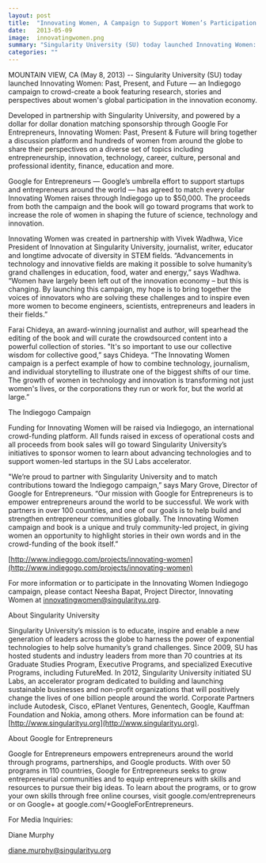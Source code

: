 ```yaml
---
layout: post
title:  "Innovating Women, A Campaign to Support Women’s Participation in Innovation, Science and Technology"
date:   2013-05-09
image:  innovatingwomen.png
summary: "Singularity University (SU) today launched Innovating Women: Past, Present, and Future — an Indiegogo campaign to crowd-create a book featuring research, stories and perspectives about women's global participation in the innovation economy."
categories: ""
---
```


MOUNTAIN VIEW, CA (May 8, 2013) -- Singularity University (SU) today launched Innovating Women: Past, Present, and Future — an Indiegogo campaign to crowd-create a book featuring research, stories and perspectives about women's global participation in the innovation economy.

Developed in partnership with Singularity University, and powered by a dollar for dollar donation matching sponsorship through Google For Entrepreneurs, Innovating Women: Past, Present & Future will bring together a discussion platform and hundreds of women from around the globe to share their perspectives on a diverse set of topics including entrepreneurship, innovation, technology, career, culture, personal and professional identity, finance, education and more.

Google for Entrepreneurs — Google’s umbrella effort to support startups and entrepreneurs around the world — has agreed to match every dollar Innovating Women raises through Indiegogo up to $50,000. The proceeds from both the campaign and the book will go toward programs that work to increase the role of women in shaping the future of science, technology and innovation.

Innovating Women was created in partnership with Vivek Wadhwa, Vice President of Innovation at Singularity University, journalist, writer, educator and longtime advocate of diversity in STEM fields. “Advancements in technology and innovative fields are making it possible to solve humanity’s grand challenges in education, food, water and energy,” says Wadhwa. “Women have largely been left out of the innovation economy – but this is changing. By launching this campaign, my hope is to bring together the voices of innovators who are solving these challenges and to inspire even more women to become engineers, scientists, entrepreneurs and leaders in their fields.”

Farai Chideya, an award-winning journalist and author, will spearhead the editing of the book and will curate the crowdsourced content into a powerful collection of stories. "It's so important to use our collective wisdom for collective good,” says Chideya. “The Innovating Women campaign is a perfect example of how to combine technology, journalism, and individual storytelling to illustrate one of the biggest shifts of our time. The growth of women in technology and innovation is transforming not just women's lives, or the corporations they run or work for, but the world at large.”

The Indiegogo Campaign

Funding for Innovating Women will be raised via Indiegogo, an international crowd-funding platform. All funds raised in excess of operational costs and all proceeds from book sales will go toward Singularity University’s initiatives to sponsor women to learn about advancing technologies and to support women-led startups in the SU Labs accelerator.

"We’re proud to partner with Singularity University and to match contributions toward the Indiegogo campaign,” says Mary Grove, Director of Google for Entrepreneurs. “Our mission with Google for Entrepreneurs is to empower entrepreneurs around the world to be successful. We work with partners in over 100 countries, and one of our goals is to help build and strengthen entrepreneur communities globally. The Innovating Women campaign and book is a unique and truly community-led project, in giving women an opportunity to highlight stories in their own words and in the crowd-funding of the book itself.”

[http://www.indiegogo.com/projects/innovating-women](http://www.indiegogo.com/projects/innovating-women)

For more information or to participate in the Innovating Women Indiegogo campaign, please contact Neesha Bapat, Project Director, Innovating Women at [innovatingwomen@singularityu.org](mailto:innovatingwomen@singularityu.org).

About Singularity University

Singularity University’s mission is to educate, inspire and enable a new generation of leaders across the globe to harness the power of exponential technologies to help solve humanity’s grand challenges. Since 2009, SU has hosted students and industry leaders from more than 70 countries at its Graduate Studies Program, Executive Programs, and specialized Executive Programs, including FutureMed. In 2012, Singularity University initiated SU Labs, an accelerator program dedicated to building and launching sustainable businesses and non-profit organizations that will positively change the lives of one billion people around the world. Corporate Partners include Autodesk, Cisco, ePlanet Ventures, Genentech, Google, Kauffman Foundation and Nokia, among others. More information can be found at: [http://www.singularityu.org](http://www.singularityu.org).

About Google for Entrepreneurs

Google for Entrepreneurs empowers entrepreneurs around the world through programs, partnerships, and Google products. With over 50 programs in 110 countries, Google for Entrepreneurs seeks to grow entrepreneurial communities and to equip entrepreneurs with skills and resources to pursue their big ideas. To learn about the programs, or to grow your own skills through free online courses, visit google.com/entrepreneurs or on Google+ at google.com/+GoogleForEntrepreneurs.


For Media Inquiries:

Diane Murphy

diane.murphy@singularityu.org

